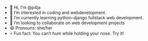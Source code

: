 - 👋 Hi, I’m @p4ja
- 👀 I’m interested in coding and webdevelopment.
- 🌱 I’m currently learning python-django fullstack web development.
- 💞️ I’m looking to collaborate on web development projects
- 😄 Pronouns: she/her
- ⚡ Fun fact: You can’t hum while holding your nose. Try it!

<!---
p4ja/p4ja is a ✨ special ✨ repository because its `README.md` (this file) appears on your GitHub profile.
You can click the Preview link to take a look at your changes.
--->
